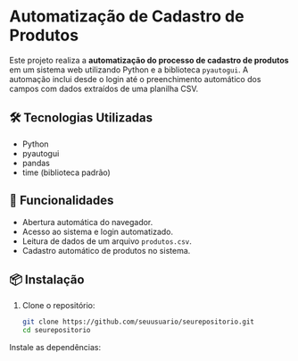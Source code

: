 # Automatização de Cadastro de Produtos

Este projeto realiza a **automatização do processo de cadastro de produtos** em um sistema web utilizando Python e a biblioteca `pyautogui`. A automação inclui desde o login até o preenchimento automático dos campos com dados extraídos de uma planilha CSV.

## 🛠 Tecnologias Utilizadas

- Python
- pyautogui
- pandas
- time (biblioteca padrão)

## 🚀 Funcionalidades

- Abertura automática do navegador.
- Acesso ao sistema e login automatizado.
- Leitura de dados de um arquivo `produtos.csv`.
- Cadastro automático de produtos no sistema.

## 📦 Instalação

1. Clone o repositório:
   ```bash
   git clone https://github.com/seuusuario/seurepositorio.git
   cd seurepositorio

Instale as dependências:
 
